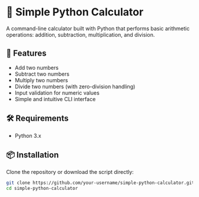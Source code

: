 # 🧮 Simple Python Calculator

A command-line calculator built with Python that performs basic arithmetic operations: addition, subtraction, multiplication, and division.

## 🚀 Features

- Add two numbers
- Subtract two numbers
- Multiply two numbers
- Divide two numbers (with zero-division handling)
- Input validation for numeric values
- Simple and intuitive CLI interface

## 🛠️ Requirements

- Python 3.x

## 📦 Installation

Clone the repository or download the script directly:

```bash
git clone https://github.com/your-username/simple-python-calculator.git
cd simple-python-calculator
